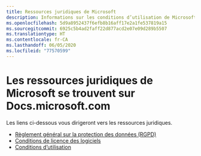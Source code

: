 ```yaml
---
title: Ressources juridiques de Microsoft
description: Informations sur les conditions d’utilisation de Microsoft, le RGPD, la protection des renseignements, les conditions de licence des logiciels, etc.
ms.openlocfilehash: 5d9a8952437f6efb8b16aff17e2a1fe537819a15
ms.sourcegitcommit: 6925c5b4ad2faff22d877acd2e07e09d289b5507
ms.translationtype: HT
ms.contentlocale: fr-CA
ms.lasthandoff: 06/05/2020
ms.locfileid: "77570599"
---
```

# <a name="microsoft-legal-resources-on-docsmicrosoftcom"></a>Les ressources juridiques de Microsoft se trouvent sur Docs.microsoft.com

Les liens ci-dessous vous dirigeront vers les ressources juridiques. 

- [Règlement général sur la protection des données (RGPD)](/legal/gdpr)
- [Conditions de licence des logiciels](information-protection/software-license-terms)
- [Conditions d’utilisation](/legal/termsofuse)
